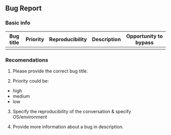 ## Bug Report

### Basic info

| Bug title     | Priority  | Reproducibility | Description   | Opportunity to bypass |
|---------------|-----------|-----------------|---------------|-----------------------|
|               |           |                 |               |                       |

### Recomendations

1. Please provide the correct bug title.

2. Priority could be:
- high
- medium
- low

3. Specify the reproducibility of the conversation & specify OS/environment

4. Provide more information about a bug in description.
